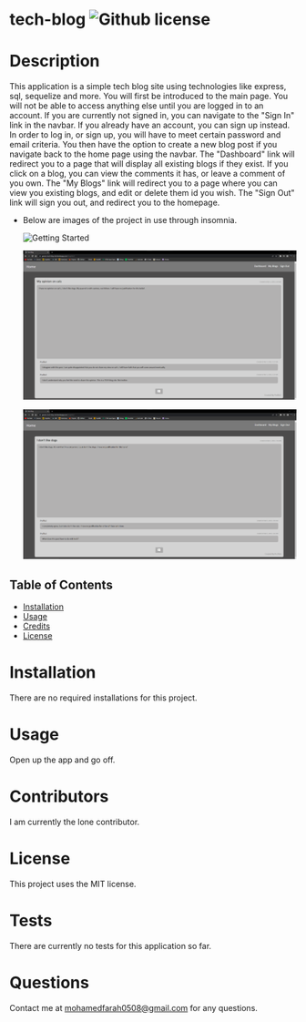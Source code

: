 # tech-blog ![Github license](https://img.shields.io/badge/license-MIT-blue.svg)

# Description

This application is a simple tech blog site using technologies like express, sql, sequelize and more.
You will first be introduced to the main page. You will not be able to access anything else until you are logged in to an account.
If you are currently not signed in, you can navigate to the "Sign In" link in the navbar.
If you already have an account, you can sign up instead.
In order to log in, or sign up, you will have to meet certain password and email criteria.
You then have the option to create a new blog post if you navigate back to the home page using the navbar.
The "Dashboard" link will redirect you to a page that will display all existing blogs if they exist.
If you click on a blog, you can view the comments it has, or leave a comment of you own.
The "My Blogs" link will redirect you to a page where you can view you existing blogs, and edit or delete them id you wish.
The "Sign Out" link will sign you out, and redirect you to the homepage.

- Below are images of the project in use through insomnia.

  ![Getting Started](img/screenshot.png)

  ![Getting Started](img/screenshot2.png)

  ![Getting Started](img/screenshot3.png)

## Table of Contents

- [Installation](#installation)
- [Usage](#usage)
- [Credits](#credits)
- [License](#license)

# Installation

There are no required installations for this project.

# Usage

Open up the app and go off.

# Contributors

I am currently the lone contributor.

# License

This project uses the MIT license.

# Tests

There are currently no tests for this application so far.

# Questions

Contact me at mohamedfarah0508@gmail.com for any questions.
